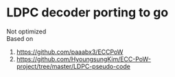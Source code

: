 # LDPC decoder porting to go
Not optimized  
Based on

1. https://github.com/paaabx3/ECCPoW
2. https://github.com/HyoungsungKim/ECC-PoW-project/tree/master/LDPC-pseudo-code

